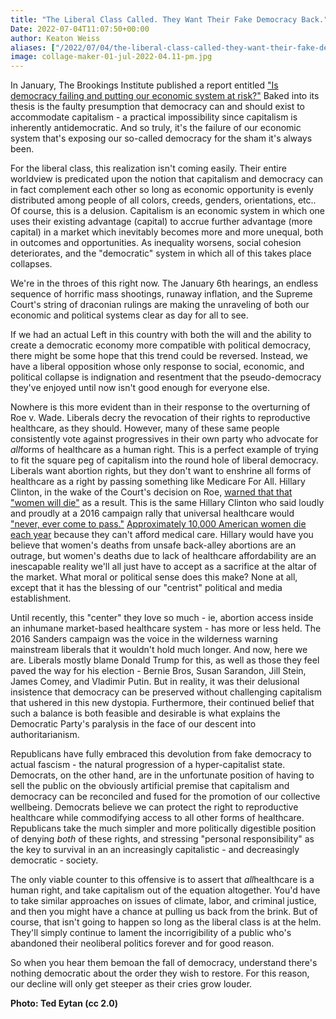 ```yaml
---
title: "The Liberal Class Called. They Want Their Fake Democracy Back."
Date: 2022-07-04T11:07:50+00:00
author: Keaton Weiss
aliases: ["/2022/07/04/the-liberal-class-called-they-want-their-fake-democracy-back"]
image: collage-maker-01-jul-2022-04.11-pm.jpg
---
```


In January, The Brookings Institute published a report entitled ["Is democracy failing and putting our economic system at risk?"](https://www.brookings.edu/research/is-democracy-failing-and-putting-our-economic-system-at-risk/) Baked into its thesis is the faulty presumption that democracy can and should exist to accommodate capitalism - a practical impossibility since capitalism is inherently antidemocratic. And so truly, it's the failure of our economic system that's exposing our so-called democracy for the sham it's always been.

For the liberal class, this realization isn't coming easily. Their entire worldview is predicated upon the notion that capitalism and democracy can in fact complement each other so long as economic opportunity is evenly distributed among people of all colors, creeds, genders, orientations, etc.. Of course, this is a delusion. Capitalism is an economic system in which one uses their existing advantage (capital) to accrue further advantage (more capital) in a market which inevitably becomes more and more unequal, both in outcomes and opportunities. As inequality worsens, social cohesion deteriorates, and the "democratic" system in which all of this takes place collapses.

We're in the throes of this right now. The January 6th hearings, an endless sequence of horrific mass shootings, runaway inflation, and the Supreme Court's string of draconian rulings are making the unraveling of both our economic and political systems clear as day for all to see.

If we had an actual Left in this country with both the will and the ability to create a democratic economy more compatible with political democracy, there might be some hope that this trend could be reversed. Instead, we have a liberal opposition whose only response to social, economic, and political collapse is indignation and resentment that the pseudo-democracy they've enjoyed until now isn't good enough for everyone else.

Nowhere is this more evident than in their response to the overturning of Roe v. Wade. Liberals decry the revocation of their rights to reproductive healthcare, as they should. However, many of these same people consistently vote against progressives in their own party who advocate for *all*forms of healthcare as a human right. This is a perfect example of trying to fit the square peg of capitalism into the round hole of liberal democracy. Liberals want abortion rights, but they don't want to enshrine all forms of healthcare as a right by passing something like Medicare For All. Hillary Clinton, in the wake of the Court's decision on Roe, [warned that that "women will die"](https://thehill.com/regulation/court-battles/3539498-hillary-clinton-on-abortion-ruling-women-will-die/) as a result. This is the same Hillary Clinton who said loudly and proudly at a 2016 campaign rally that universal healthcare would ["never, ever come to pass."](https://www.youtube.com/watch?v=HSMGrKSUgj4) [Approximately 10,000 American women die each year](https://policyadvice.net/insurance/insights/how-many-uninsured-americans/) because they can't afford medical care. Hillary would have you believe that women's deaths from unsafe back-alley abortions are an outrage, but women's deaths due to lack of healthcare affordability are an inescapable reality we'll all just have to accept as a sacrifice at the altar of the market. What moral or political sense does this make? None at all, except that it has the blessing of our "centrist" political and media establishment.

Until recently, this "center" they love so much - ie, abortion access inside an inhumane market-based healthcare system - has more or less held. The 2016 Sanders campaign was the voice in the wilderness warning mainstream liberals that it wouldn't hold much longer. And now, here we are. Liberals mostly blame Donald Trump for this, as well as those they feel paved the way for his election - Bernie Bros, Susan Sarandon, Jill Stein, James Comey, and Vladimir Putin. But in reality, it was their delusional insistence that democracy can be preserved without challenging capitalism that ushered in this new dystopia. Furthermore, their continued belief that such a balance is both feasible and desirable is what explains the Democratic Party's paralysis in the face of our descent into authoritarianism.

Republicans have fully embraced this devolution from fake democracy to actual fascism - the natural progression of a hyper-capitalist state. Democrats, on the other hand, are in the unfortunate position of having to sell the public on the obviously artificial premise that capitalism and democracy can be reconciled and fused for the promotion of our collective wellbeing. Democrats believe we can protect the right to reproductive healthcare while commodifying access to all other forms of healthcare. Republicans take the much simpler and more politically digestible position of denying *both* of these rights, and stressing "personal responsibility" as the key to survival in an an increasingly capitalistic - and decreasingly democratic - society.

The only viable counter to this offensive is to assert that *all*healthcare is a human right, and take capitalism out of the equation altogether. You'd have to take similar approaches on issues of climate, labor, and criminal justice, and then you might have a chance at pulling us back from the brink. But of course, that isn't going to happen so long as the liberal class is at the helm. They'll simply continue to lament the incorrigibility of a public who's abandoned their neoliberal politics forever and for good reason.

So when you hear them bemoan the fall of democracy, understand there's nothing democratic about the order they wish to restore. For this reason, our decline will only get steeper as their cries grow louder.

**Photo: Ted Eytan (cc 2.0)**
